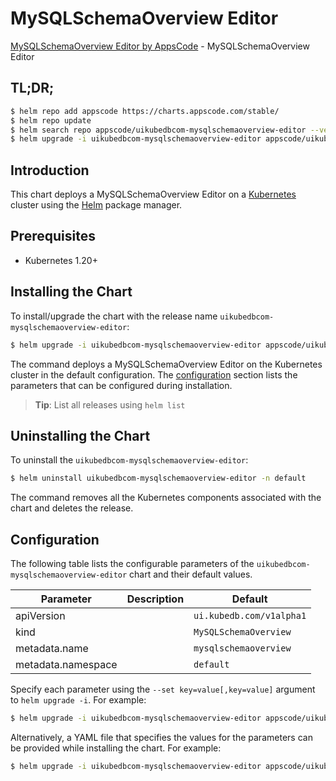# MySQLSchemaOverview Editor

[MySQLSchemaOverview Editor by AppsCode](https://appscode.com) - MySQLSchemaOverview Editor

## TL;DR;

```bash
$ helm repo add appscode https://charts.appscode.com/stable/
$ helm repo update
$ helm search repo appscode/uikubedbcom-mysqlschemaoverview-editor --version=v0.17.0
$ helm upgrade -i uikubedbcom-mysqlschemaoverview-editor appscode/uikubedbcom-mysqlschemaoverview-editor -n default --create-namespace --version=v0.17.0
```

## Introduction

This chart deploys a MySQLSchemaOverview Editor on a [Kubernetes](http://kubernetes.io) cluster using the [Helm](https://helm.sh) package manager.

## Prerequisites

- Kubernetes 1.20+

## Installing the Chart

To install/upgrade the chart with the release name `uikubedbcom-mysqlschemaoverview-editor`:

```bash
$ helm upgrade -i uikubedbcom-mysqlschemaoverview-editor appscode/uikubedbcom-mysqlschemaoverview-editor -n default --create-namespace --version=v0.17.0
```

The command deploys a MySQLSchemaOverview Editor on the Kubernetes cluster in the default configuration. The [configuration](#configuration) section lists the parameters that can be configured during installation.

> **Tip**: List all releases using `helm list`

## Uninstalling the Chart

To uninstall the `uikubedbcom-mysqlschemaoverview-editor`:

```bash
$ helm uninstall uikubedbcom-mysqlschemaoverview-editor -n default
```

The command removes all the Kubernetes components associated with the chart and deletes the release.

## Configuration

The following table lists the configurable parameters of the `uikubedbcom-mysqlschemaoverview-editor` chart and their default values.

|     Parameter      | Description |               Default               |
|--------------------|-------------|-------------------------------------|
| apiVersion         |             | <code>ui.kubedb.com/v1alpha1</code> |
| kind               |             | <code>MySQLSchemaOverview</code>    |
| metadata.name      |             | <code>mysqlschemaoverview</code>    |
| metadata.namespace |             | <code>default</code>                |


Specify each parameter using the `--set key=value[,key=value]` argument to `helm upgrade -i`. For example:

```bash
$ helm upgrade -i uikubedbcom-mysqlschemaoverview-editor appscode/uikubedbcom-mysqlschemaoverview-editor -n default --create-namespace --version=v0.17.0 --set apiVersion=ui.kubedb.com/v1alpha1
```

Alternatively, a YAML file that specifies the values for the parameters can be provided while
installing the chart. For example:

```bash
$ helm upgrade -i uikubedbcom-mysqlschemaoverview-editor appscode/uikubedbcom-mysqlschemaoverview-editor -n default --create-namespace --version=v0.17.0 --values values.yaml
```
